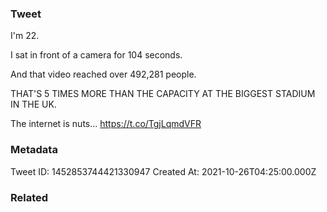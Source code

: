 ### Tweet
I'm 22.

I sat in front of a camera for 104 seconds.

And that video reached over 492,281 people.

THAT'S 5 TIMES MORE THAN THE CAPACITY AT THE BIGGEST STADIUM IN THE UK.

The internet is nuts... https://t.co/TgjLqmdVFR

### Metadata
Tweet ID: 1452853744421330947
Created At: 2021-10-26T04:25:00.000Z

### Related

